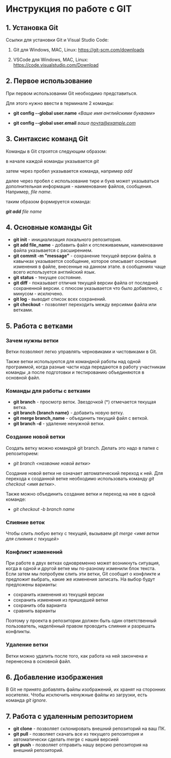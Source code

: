 # Инструкция по работе с GIT

## 1. Установка Git

Ссылки для установки Git и Visual Studio Code:

1. Git для Windows, MAC, Linux: https://git-scm.com/downloads

2. VSCode для Windows, MAC, Linux: https://code.visualstudio.com/Download

## 2. Первое использование

При первом использовании Git необходимо представиться. 

Для этого нужно ввести в терминале 2 команды:

* **git config --global user.name** *«Ваше имя английскими буквами»*

* **git config --global user.email** *ваша почта@example.com*

## 3. Синтаксис команд Git

Команды в Git строятся следующим образом:

в начале каждой команды указывается *git*

затем через пробел указывается команда, например *add*

далее через пробел с использование тире и букв может указываться дополнительная информация - наименование файлов, сообщения. Например, *file name*.

таким образом формируется команда:

***git add*** *file name*

## 4. Основные команды Git

* **git init** - инициализация локального репозитория.
* **git add file_name** - добавить файл к отслеживаемым, наименование файла указывается с расширением.
* **git commit -m "message"** - сохранение текущей версии файла. в кавычках указывается сообщение, которое описывает основные изменения в файле, внесенные на данном этапе. в сообщениях чаще всего используется английский язык.
* **git status** - текущее состояние.
* **git diff** - показывает отличия текущей версии файла от последней сохраненной версии. с плюсом указывается что было добавлено, с минусом - исключено.
* **git log** - выводит список всех сохранений.
* **git checkout** - позволяет переходить между версиями файла или ветками.

## 5. Работа с ветками

### Зачем нужны ветки

Ветки позволяют легко управлять черновиками и чистовиками в Git.

Также ветки используются для командной работы над одной программой, когда разные части кода передаются в работу участникам команды ,а после подготовки и тестированию объединяются в основной файл.

### Команды для работы с ветками

* **git branch** - просмотр веток. Звездочкой (*) отмечается текущая ветка.
* **git branch {branch name}** - добавить новую ветку.
* **git merge branch_name** - объединить текущий файл с веткой.
* **git branch -d** - удаление ненужной ветки.

### Создание новой ветки

Создать ветку можно командой git branch. Делать это надо в папке с репозиторием: 

* *git branch <название новой ветки>*

Создание новой ветки не означает автоматический переход к ней. Для перехода к созданной ветке необходимо использовать команду *git checkout <имя ветки>*.

Также можно объединить создание ветки и переход на нее в одной команде:

* *git checkout -b branch name*

### Слияние веток

Чтобы слить любую ветку с текущей, вызываем *git merge <имя ветки для слияния с текущей>*

### Конфликт изменений

При работе в двух ветках одновременно может возникнуть ситуация, когда в одной и другой ветке мы по-разному изменили блок текста. Если затем мы попробуем слить эти ветки, Git сообщит о конфликте и предложит выбрать, какие же изменения записать. На выбор будут предложены варианты:
* сохранить изменения из текущей версии
* сохранить изменения из пришедшей ветки
* сохранить оба варианта
* сравнить варианты

Поэтому у проекта в репозитории должен быть один 
ответственный пользователь, наделённый правом проводить 
слияния и разрешать конфликты.


### Удаление ветки

Ветки можно удалить после того, как работа на ней закончена и перенесена в основной файл.

## 6. Добавление изображения

В Git не принято добавлять файлы изображений, их хранят на сторонних носителях. Чтобы исключить ненужные файлы из загрузки, есть команда *git ignore*.

## 7. Работа с удаленным репозиторием

* **git clone** - позволяет склонировать внешний репозиторий на ваш ПК.
* **git pull** - позволяет скачать все из текущего репозитория и автоматически сделать merge с нашей версией
* **git push** - позволяет отправить нашу версию репозитория на внешний репозиторий.
